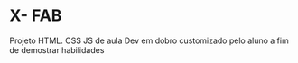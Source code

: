 # X- FAB
Projeto HTML. CSS JS de aula Dev em dobro customizado pelo aluno a fim de demostrar habilidades
